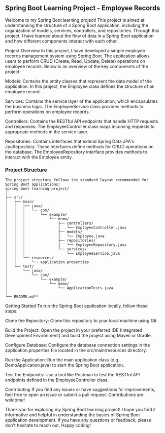 
## Spring Boot Learning Project - Employee Records 
Welcome to my Spring Boot learning project! This project is aimed at understanding the structure of a Spring Boot application, including the organization of models, services, controllers, and repositories. Through this project, I have learned about the flow of data in a Spring Boot application and how different components interact with each other.

Project Overview
In this project, I have developed a simple employee records management system using Spring Boot. The application allows users to perform CRUD (Create, Read, Update, Delete) operations on employee records. Below is an overview of the key components of the project:

Models: Contains the entity classes that represent the data model of the application. In this project, the Employee class defines the structure of an employee record.

Services: Contains the service layer of the application, which encapsulates the business logic. The EmployeeService class provides methods to perform operations on employee records.

Controllers: Contains the RESTful API endpoints that handle HTTP requests and responses. The EmployeeController class maps incoming requests to appropriate methods in the service layer.

Repositories: Contains interfaces that extend Spring Data JPA's JpaRepository. These interfaces define methods for CRUD operations on the database. The EmployeeRepository interface provides methods to interact with the Employee entity.

### Project Structure
```
The project structure follows the standard layout recommended for Spring Boot applications:
spring-boot-learning-project/
│
├── src/
│   ├── main/
│   │   ├── java/
│   │   │   └── com/
│   │   │       └── example/
│   │   │           └── demo/
│   │   │               ├── controllers/
│   │   │               │   └── EmployeeController.java
│   │   │               ├── models/
│   │   │               │   └── Employee.java
│   │   │               ├── repositories/
│   │   │               │   └── EmployeeRepository.java
│   │   │               └── services/
│   │   │                   └── EmployeeService.java
│   │   └── resources/
│   │       └── application.properties
│   └── test/
│       └── java/
│           └── com/
│               └── example/
│                   └── demo/
│                       └── ApplicationTests.java
│
└── README.md**
```

Getting Started
To run the Spring Boot application locally, follow these steps:

Clone the Repository: Clone this repository to your local machine using Git.

Build the Project: Open the project in your preferred IDE (Integrated Development Environment) and build the project using Maven or Gradle.

Configure Database: Configure the database connection settings in the application.properties file located in the src/main/resources directory.

Run the Application: Run the main application class (e.g., DemoApplication.java) to start the Spring Boot application.

Test the Endpoints: Use a tool like Postman to test the RESTful API endpoints defined in the EmployeeController class.

Contributing
If you find any issues or have suggestions for improvements, feel free to open an issue or submit a pull request. Contributions are welcome!


Thank you for exploring my Spring Boot learning project! I hope you find it informative and helpful in understanding the basics of Spring Boot application development. If you have any questions or feedback, please don't hesitate to reach out. Happy coding!





